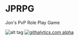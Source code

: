 JPRPG
=====

Jon's PvP Role Play Game



![alt tag](http://www.freeimagehosting.net/newuploads/uk3vk.png)
[![githalytics.com alpha](https://cruel-carlota.pagodabox.com/edf7e76f1ceeae4da0145090bf204c69 "githalytics.com")](http://githalytics.com/lucidexploration/JPRPG)
